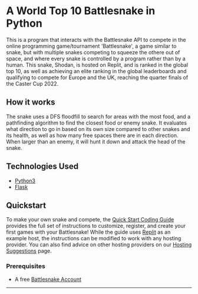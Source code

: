 # A World Top 10 Battlesnake in Python

This is a program that interacts with the Battlesnake API to compete in the online programming game/tournament 'Battlesnake', a game similar to snake, but with multiple snakes competing to squeeze the othere out of space, and where every snake is controlled by a program rather than by a human. This snake, Shodan, is hosted on Replit, and is ranked in the global top 10, as well as achieving an elite ranking in the global leaderboards and qualifying to compete for Europe and the UK, reaching the quarter finals of the Caster Cup 2022.

## How it works

The snake uses a DFS floodfill to search for areas with the most food, and a pathfinding algorithm to find the closest food or enemy snake. It evaluates what direction to go in based on its own size compared to other snakes and its health, as well as how many free spaces there are in each direction. When larger than an enemy, it will hunt it down and attack the head of the snake.

## Technologies Used

* [Python3](https://www.python.org/)
* [Flask](https://flask.palletsprojects.com/)


## Quickstart

To make your own snake and compete, the [Quick Start Coding Guide](https://docs.battlesnake.com/guides/getting-started) provides the full set of instructions to customize, register, and create your first games with your Battlesnake! While the guide uses [Replit](https://repl.it) as an example host, the instructions can be modified to work with any hosting provider. You can also find advice on other hosting providers on our [Hosting Suggestions](https://docs.battlesnake.com/references/hosting-suggestions) page.

### Prerequisites

* A free [Battlesnake Account](https://play.battlesnake.com/?utm_source=github&utm_medium=readme&utm_campaign=python_starter&utm_content=homepage)

---
